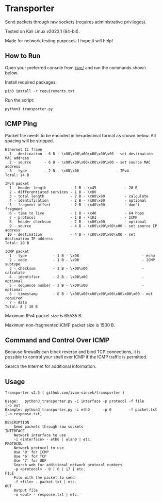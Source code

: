 # Transporter

Send packets through raw sockets (requires administrative privileges).

Tested on Kali Linux v2023.1 (64-bit).

Made for network testing purposes. I hope it will help!

## How to Run

Open your preferred console from [/src/](https://github.com/ivan-sincek/transporter/tree/master/src) and run the commands shown below.

Install required packages:

```fundamental
pip3 install -r requirements.txt
```

Run the script:

```fundamental
python3 transporter.py
```

## ICMP Ping

Packet file needs to be encoded in hexadecimal format as shown below. All spacing will be stripped.

```fundamental
Ethernet II frame
  1 - destination - 6 B - \x00\x00\x00\x00\x00\x00 - set destination MAC address
  2 - source      - 6 B - \x00\x00\x00\x00\x00\x00 - set source MAC address
  3 - type        - 2 B - \x08\x00                 - IPv4
Total: 14 B

IPv4 packet
  1 - header length           - 1 B - \x45             - 20 B
  2 - differentiated services - 1 B - \x00
  3 - total length            - 2 B - \x00\x00         - calculate
  4 - identification          - 2 B - \x00\x00         - optional
  5 - fragment offset         - 2 B - \x40\x00         - don't fragment
  6 - time to live            - 1 B - \x40             - 64 hops
  7 - protocol                - 1 B - \x01             - ICMP
  8 - header checksum         - 2 B - \x00\x00         - optional
  9 - source                  - 4 B - \x00\x00\x00\x00 - set source IP address
 10 - destination             - 4 B - \x00\x00\x00\x00 - set destination IP address
Total: 20 B

ICMP packet
  1 - type            - 1 B - \x08                             - echo
  2 - code            - 1 B - \x00                             - ICMP subtype
  3 - checksum        - 2 B - \x00\x00                         - calculate
  4 - identifier      - 2 B - \x00\x00                         - optional
  5 - sequence number - 2 B - \x00\x00                         - optional
  6 - timestamp       - 8 B - \x00\x00\x00\x00\x00\x00\x00\x00 - not required
  7 - data
Total: 8 | 16 B
```

Maximum IPv4 packet size is 65535 B.

Maximum non-fragmented ICMP packet size is 1500 B.

## Command and Control Over ICMP

Because firewalls can block reverse and bind TCP connections, it is possible to control your shell over ICMP if the ICMP traffic is permitted.

Search the Internet for additional information.

## Usage

```fundamental
Transporter v2.5 ( github.com/ivan-sincek/transporter )

Usage:   python3 transporter.py -i interface -p protocol -f file       [-o out         ]
Example: python3 transporter.py -i eth0      -p 0        -f packet.txt [-o response.txt]

DESCRIPTION
    Send packets through raw sockets
INTERFACE
    Network interface to use
    -i <interface> - eth0 | wlan0 | etc.
PROTOCOL
    Network protocol to use
    Use '0' for ICMP
    Use '6' for TCP
    Use '7' for UDP
    Search web for additional network protocol numbers
    -p <protocol> - 0 | 6 | 17 | etc.
FILE
    File with the packet to send
    -f <file> - packet.txt | etc.
OUT
    Output file
    -o <out> - response.txt | etc.
```

